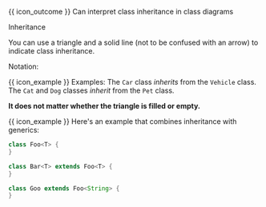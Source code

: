 <span id="prereqs"></span>

<span id="outcomes">{{ icon_outcome }} Can interpret class inheritance in class diagrams</span>

<span id="title">Inheritance</span>

<div id="body">

You can use a triangle and a solid line (not to be confused with an arrow) to indicate class inheritance.

Notation:

<pic eager src="{{baseUrl}}/uml/classDiagrams/classInheritance/what/images/notation.png" height="120" />
<p/>

<box>

{{ icon_example }} Examples: The `Car` class _inherits_ from the `Vehicle` class. The `Cat` and `Dog` classes _inherit_ from the `Pet` class.

<pic eager src="{{baseUrl}}/uml/classDiagrams/classInheritance/what/images/examples.png" height="120" />
<p/>

</box>

**It does not matter whether the triangle is filled or empty.**

<div class="alt-java">
<box>

{{ icon_example }} Here's an example that combines inheritance with generics:

```java
class Foo<T> {
}

class Bar<T> extends Foo<T> {
}

class Goo extends Foo<String> {
}
```

<puml src="images/cd-inheritance-and-generics.puml" />

</box>
</div>

</div>

<div id="extras">
</div>
